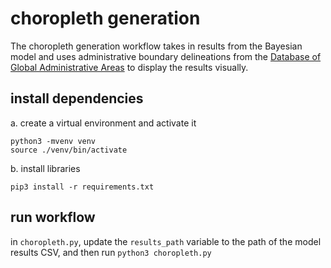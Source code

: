 # choropleth generation

The choropleth generation workflow takes in results from the Bayesian model and uses administrative boundary delineations from the [Database of Global Administrative Areas](https://gadm.org/index.html) to display the results visually.

## install dependencies

a. create a virtual environment and activate it

```
python3 -mvenv venv 
source ./venv/bin/activate
```

b. install libraries 

```
pip3 install -r requirements.txt
```

## run workflow 

in `choropleth.py`, update the `results_path` variable to the path of the model results CSV, and then run `python3 choropleth.py` 
